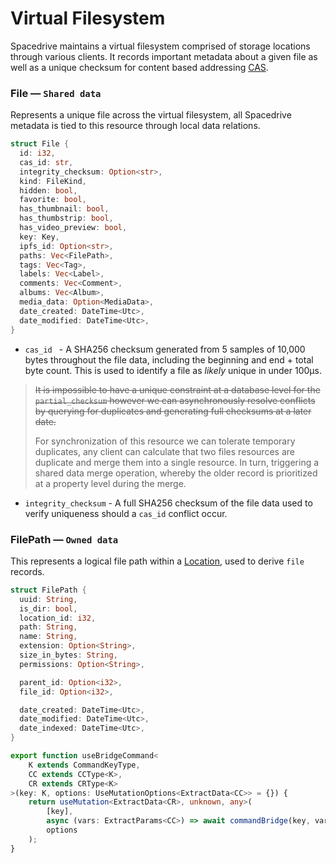 # Virtual Filesystem

Spacedrive maintains a virtual filesystem comprised of storage locations through various clients. It records important metadata about a given file as well as a unique checksum for content based addressing [CAS]().

### File — `Shared data`

Represents a unique file across the virtual filesystem, all Spacedrive metadata is tied to this resource through local data relations.

```rust
struct File {
  id: i32,
  cas_id: str,
  integrity_checksum: Option<str>,
  kind: FileKind,
  hidden: bool,
  favorite: bool,
  has_thumbnail: bool,
  has_thumbstrip: bool,
  has_video_preview: bool,
  key: Key,
  ipfs_id: Option<str>,
  paths: Vec<FilePath>,
  tags: Vec<Tag>,
  labels: Vec<Label>,
  comments: Vec<Comment>,
  albums: Vec<Album>,
  media_data: Option<MediaData>,
  date_created: DateTime<Utc>,
  date_modified: DateTime<Utc>,
}
```

- `cas_id ` - A SHA256 checksum generated from 5 samples of 10,000 bytes throughout the file data, including the beginning and end + total byte count. This is used to identify a file as _likely_ unique in under 100µs.

> ~~It is impossible to have a unique constraint at a database level for the `partial_checksum` however we can asynchronously resolve conflicts by querying for duplicates and generating full checksums at a later date.~~
>
> For synchronization of this resource we can tolerate temporary duplicates, any client can calculate that two files resources are duplicate and merge them into a single resource. In turn, triggering a shared data merge operation, whereby the older record is prioritized at a property level during the merge.

- `integrity_checksum` - A full SHA256 checksum of the file data used to verify uniqueness should a `cas_id` conflict occur.

### FilePath — `Owned data`

This represents a logical file path within a [Location](), used to derive `file` records.

```rust
struct FilePath {
  uuid: String,
  is_dir: bool,
  location_id: i32,
  path: String,
  name: String,
  extension: Option<String>,
  size_in_bytes: String,
  permissions: Option<String>,

  parent_id: Option<i32>,
  file_id: Option<i32>,

  date_created: DateTime<Utc>,
  date_modified: DateTime<Utc>,
  date_indexed: DateTime<Utc>,
}
```

```typescript
export function useBridgeCommand<
	K extends CommandKeyType,
	CC extends CCType<K>,
	CR extends CRType<K>
>(key: K, options: UseMutationOptions<ExtractData<CC>> = {}) {
	return useMutation<ExtractData<CR>, unknown, any>(
		[key],
		async (vars: ExtractParams<CC>) => await commandBridge(key, vars),
		options
	);
}
```
